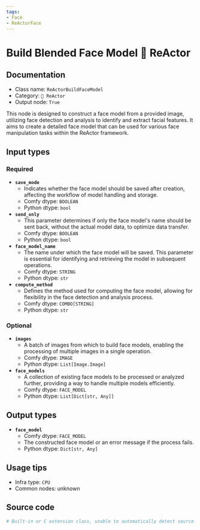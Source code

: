 ```yaml
---
tags:
- Face
- ReActorFace
---
```


# Build Blended Face Model 🌌 ReActor
## Documentation
- Class name: `ReActorBuildFaceModel`
- Category: `🌌 ReActor`
- Output node: `True`

This node is designed to construct a face model from a provided image, utilizing face detection and analysis to identify and extract facial features. It aims to create a detailed face model that can be used for various face manipulation tasks within the ReActor framework.
## Input types
### Required
- **`save_mode`**
    - Indicates whether the face model should be saved after creation, affecting the workflow of model handling and storage.
    - Comfy dtype: `BOOLEAN`
    - Python dtype: `bool`
- **`send_only`**
    - This parameter determines if only the face model's name should be sent back, without the actual model data, to optimize data transfer.
    - Comfy dtype: `BOOLEAN`
    - Python dtype: `bool`
- **`face_model_name`**
    - The name under which the face model will be saved. This parameter is essential for identifying and retrieving the model in subsequent operations.
    - Comfy dtype: `STRING`
    - Python dtype: `str`
- **`compute_method`**
    - Defines the method used for computing the face model, allowing for flexibility in the face detection and analysis process.
    - Comfy dtype: `COMBO[STRING]`
    - Python dtype: `str`
### Optional
- **`images`**
    - A batch of images from which to build face models, enabling the processing of multiple images in a single operation.
    - Comfy dtype: `IMAGE`
    - Python dtype: `List[Image.Image]`
- **`face_models`**
    - A collection of existing face models to be processed or analyzed further, providing a way to handle multiple models efficiently.
    - Comfy dtype: `FACE_MODEL`
    - Python dtype: `List[Dict[str, Any]]`
## Output types
- **`face_model`**
    - Comfy dtype: `FACE_MODEL`
    - The constructed face model or an error message if the process fails.
    - Python dtype: `Dict[str, Any]`
## Usage tips
- Infra type: `CPU`
- Common nodes: unknown


## Source code
```python
# Built-in or C extension class, unable to automatically detect source code
```

